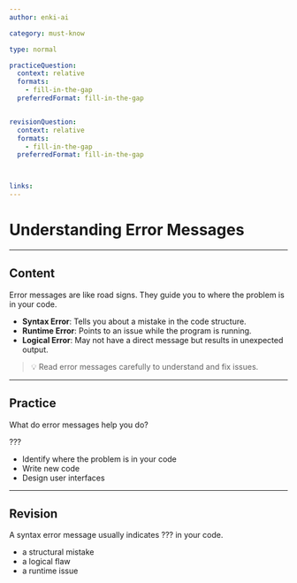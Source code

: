 ```yaml
---
author: enki-ai

category: must-know

type: normal

practiceQuestion:
  context: relative
  formats:
    - fill-in-the-gap
  preferredFormat: fill-in-the-gap


revisionQuestion:
  context: relative
  formats:
    - fill-in-the-gap
  preferredFormat: fill-in-the-gap



links:
---
```


# Understanding Error Messages

---
## Content

Error messages are like road signs. They guide you to where the problem is in your code.

- **Syntax Error**: Tells you about a mistake in the code structure.
- **Runtime Error**: Points to an issue while the program is running.
- **Logical Error**: May not have a direct message but results in unexpected output.

> 💡 Read error messages carefully to understand and fix issues.
---
## Practice

What do error messages help you do?

???

- Identify where the problem is in your code
- Write new code
- Design user interfaces

---
## Revision

A syntax error message usually indicates ??? in your code.

- a structural mistake
- a logical flaw
- a runtime issue
